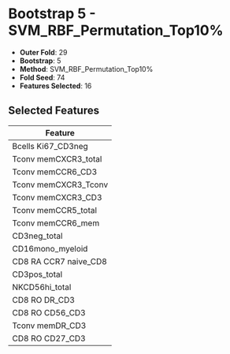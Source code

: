 # Bootstrap 5 - SVM_RBF_Permutation_Top10%

- **Outer Fold**: 29
- **Bootstrap**: 5
- **Method**: SVM_RBF_Permutation_Top10%
- **Fold Seed**: 74
- **Features Selected**: 16

## Selected Features

| Feature |
|---------|
| Bcells Ki67_CD3neg |
| Tconv memCXCR3_total |
| Tconv memCCR6_CD3 |
| Tconv memCXCR3_Tconv |
| Tconv memCXCR3_CD3 |
| Tconv memCCR5_total |
| Tconv memCCR6_mem |
| CD3neg_total |
| CD16mono_myeloid |
| CD8 RA CCR7 naive_CD8 |
| CD3pos_total |
| NKCD56hi_total |
| CD8 RO DR_CD3 |
| CD8 RO CD56_CD3 |
| Tconv memDR_CD3 |
| CD8 RO CD27_CD3 |
